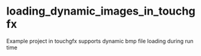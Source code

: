 # loading_dynamic_images_in_touchgfx
Example project in touchgfx supports dynamic bmp file loading during run time
